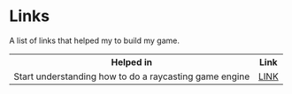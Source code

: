 <h1>Links</h1>
<p>A list of links that helped my to build my game.</p>

<table>
    <tr>
        <th>Helped in</th>
        <th>Link</th>
    </tr>
    <tr>
        <td>Start understanding how to do a raycasting game engine</td>
        <td><a href="https://www.youtube.com/watch?v=gYRrGTC7GtA">LINK</a></td>
    </tr>
</table>